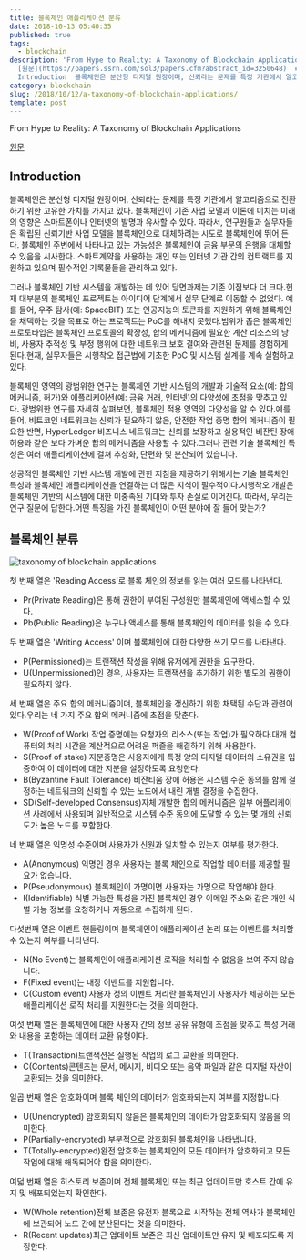 ```yaml
---
title: 블록체인 애플리케이션 분류
date: 2018-10-13 05:40:35
published: true
tags:
  - blockchain
description: 'From Hype to Reality: A Taxonomy of Blockchain Applications
  [원문](https://papers.ssrn.com/sol3/papers.cfm?abstract_id=3250648)  ##
  Introduction  블록체인은 분산형 디지털 원장이며, 신뢰라는 문제를 특정 기관에서 알고리즘으로 전환하기 위한 고유한...'
category: blockchain
slug: /2018/10/12/a-taxonomy-of-blockchain-applications/
template: post
---
```


From Hype to Reality: A Taxonomy of Blockchain Applications

[원문](https://papers.ssrn.com/sol3/papers.cfm?abstract_id=3250648)

## Introduction

블록체인은 분산형 디지털 원장이며, 신뢰라는 문제를 특정 기관에서 알고리즘으로 전환하기 위한 고유한 가치를 가지고 있다. 블록체인이 기존 사업 모델과 이론에 미치는 미래의 영향은 스마트폰이나 인터넷의 발명과 유사할 수 있다. 따라서, 연구원들과 실무자들은 확립된 신뢰기반 사업 모델을 블록체인으로 대체하려는 시도로 블록체인에 뛰어 든다. 블록체인 주변에서 나타나고 있는 가능성은 블록체인이 금융 부문의 은행을 대체할 수 있음을 시사한다. 스마트계약을 사용하는 개인 또는 인터넷 기관 간의 컨트랙트를 지원하고 있으며 필수적인 기록물들을 관리하고 있다.

그러나 블록체인 기반 시스템을 개발하는 데 있어 당면과제는 기존 이점보다 더 크다.현재 대부분의 블록체인 프로젝트는 아이디어 단계에서 실무 단계로 이동할 수 없었다. 예를 들어, 우주 탐사(예: SpaceBIT) 또는 인공지능의 토큰화를 지원하기 위해 블록체인을 채택하는 것을 목표로 하는 프로젝트는 PoC를 해내지 못했다.범위가 좁은 블록체인 프로토타입은 블록체인 프로토콜의 확장성, 합의 메커니즘에 필요한 계산 리소스의 낭비, 사용자 추적성 및 부정 행위에 대한 네트워크 보호 결여와 관련된 문제를 경험하게 된다.현재, 실무자들은 시행착오 접근법에 기초한 PoC 및 시스템 설계를 계속 실험하고 있다.

블록체인 영역의 광범위한 연구는 블록체인 기반 시스템의 개발과 기술적 요소(예: 합의 메커니즘, 허가)와 애플리케이션(예: 금융 거래, 인터넷)의 다양성에 초점을 맞추고 있다. 광범위한 연구를 자세히 살펴보면, 블록체인 적용 영역의 다양성을 알 수 있다.예를 들어, 비트코인 네트워크는 신뢰가 필요하지 않은, 안전한 작업 증명 합의 메커니즘이 필요한 반면, HyperLedger 비즈니스 네트워크는 신뢰를 보장하고 실용적인 비잔틴 장애허용과 같은 보다 가벼운 합의 메커니즘을 사용할 수 있다.그러나 관련 기술 블록체인 특성은 여러 애플리케이션에 걸쳐 추상화, 단편화 및 분산되어 있습니다.

성공적인 블록체인 기반 시스템 개발에 관한 지침을 제공하기 위해서는 기술 블록체인 특성과 블록체인 애플리케이션을 연결하는 더 많은 지식이 필수적이다.시행착오 개발은 블록체인 기반의 시스템에 대한 미충족된 기대와 투자 손실로 이어진다. 따라서, 우리는 연구 질문에 답한다.어떤 특징을 가진 블록체인이 어떤 분야에 잘 들어 맞는가?

## 블록체인 분류

![taxonomy of blockchain applications](../images/taxonomy-of-blockchain-applications.png)

첫 번째 열은 'Reading Access'로 블록 체인의 정보를 읽는 여러 모드를 나타낸다.

- Pr(Private Reading)은 통해 권한이 부여된 구성원만 블록체인에 액세스할 수 있다.
- Pb(Public Reading)은 누구나 액세스를 통해 블록체인의 데이터를 읽을 수 있다.

두 번째 열은 'Writing Access' 이며 블록체인에 대한 다양한 쓰기 모드를 나타낸다.

- P(Permissioned)는 트랜잭션 작성을 위해 유저에게 권한을 요구한다.
- U(Unpermissioned)인 경우, 사용자는 트랜잭션을 추가하기 위한 별도의 권한이 필요하지 않다.

세 번째 열은 주요 합의 메커니즘이며, 블록체인을 갱신하기 위한 채택된 수단과 관련이 있다.우리는 네 가지 주요 합의 메커니즘에 초점을 맞춘다.

- W(Proof of Work) 작업 증명에는 요청자의 리소스(또는 작업)가 필요하다.대개 컴퓨터의 처리 시간을 계산적으로 어려운 퍼즐을 해결하기 위해 사용한다.
- S(Proof of stake) 지분증명은 사용자에게 특정 양의 디지털 데이터의 소유권을 입증하여 이 데이터에 대한 지분을 설정하도록 요청한다.
- B(Byzantine Fault Tolerance) 비잔티움 장애 허용은 시스템 수준 동의를 함께 결정하는 네트워크의 신뢰할 수 있는 노드에서 내린 개별 결정을 수집한다.
- SD(Self-developed Consensus)자체 개발한 합의 메커니즘은 일부 애플리케이션 사례에서 사용되며 일반적으로 시스템 수준 동의에 도달할 수 있는 몇 개의 신뢰도가 높은 노드를 포함한다.

네 번째 열은 익명성 수준이며 사용자가 신원과 일치할 수 있는지 여부를 평가한다.

- A(Anonymous) 익명인 경우 사용자는 블록 체인으로 작업할 데이터를 제공할 필요가 없습니다.
- P(Pseudonymous) 블록체인이 가명이면 사용자는 가명으로 작업해야 한다.
- I(Identifiable) 식별 가능한 특성을 가진 블록체인 경우 이메일 주소와 같은 개인 식별 가능 정보를 요청하거나 자동으로 수집하게 된다.

다섯번째 열은 이벤트 핸들링이며 블록체인이 애플리케이션 논리 또는 이벤트를 처리할 수 있는지 여부를 나타낸다.

- N(No Event)는 블록체인이 애플리케이션 로직을 처리할 수 없음을 보여 주지 않습니다.
- F(Fixed event)는 내장 이벤트를 지원합니다.
- C(Custom event) 사용자 정의 이벤트 처리란 블록체인이 사용자가 제공하는 모든 애플리케이션 로직 처리를 지원한다는 것을 의미한다.

여섯 번째 열은 블록체인에 대한 사용자 간의 정보 공유 유형에 초점을 맞추고 특성 거래와 내용을 포함하는 데이터 교환 유형이다.

- T(Transaction)트랜잭션은 실행된 작업의 로그 교환을 의미한다.
- C(Contents)콘텐츠는 문서, 메시지, 비디오 또는 음악 파일과 같은 디지털 자산이 교환되는 것을 의미한다.

일곱 번째 열은 암호화이며 블록 체인의 데이터가 암호화되는지 여부를 지정합니다.

- U(Unencrypted) 암호화되지 않음은 블록체인의 데이터가 암호화되지 않음을 의미한다.
- P(Partially-encrypted) 부분적으로 암호화된 블록체인을 나타냅니다.
- T(Totally-encrypted)완전 암호화는 블록체인의 모든 데이터가 암호화되고 모든 작업에 대해 해독되어야 함을 의미한다.

여덟 번째 열은 히스토리 보존이며 전체 블록체인 또는 최근 업데이트만 호스트 간에 유지 및 배포되었는지 확인한다.

- W(Whole retention)전체 보존은 유전자 블록으로 시작하는 전체 역사가 블록체인에 보관되어 노드 간에 분산된다는 것을 의미한다.
- R(Recent updates)최근 업데이트 보존은 최신 업데이트만 유지 및 배포되도록 지정한다.
